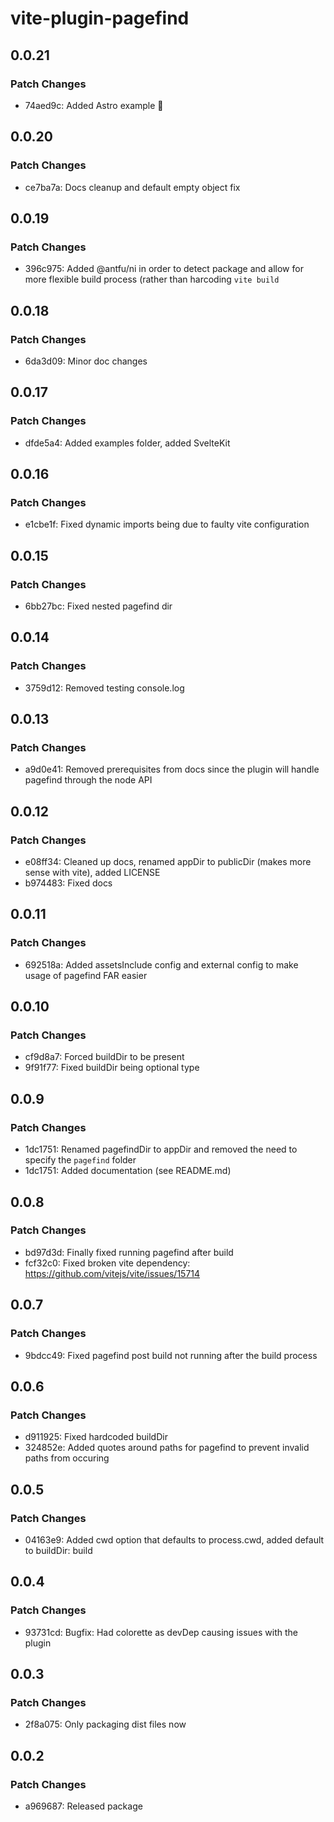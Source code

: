 # vite-plugin-pagefind

## 0.0.21

### Patch Changes

-   74aed9c: Added Astro example :tada:

## 0.0.20

### Patch Changes

-   ce7ba7a: Docs cleanup and default empty object fix

## 0.0.19

### Patch Changes

-   396c975: Added @antfu/ni in order to detect package and allow for more flexible build process (rather than harcoding `vite build`

## 0.0.18

### Patch Changes

-   6da3d09: Minor doc changes

## 0.0.17

### Patch Changes

-   dfde5a4: Added examples folder, added SvelteKit

## 0.0.16

### Patch Changes

-   e1cbe1f: Fixed dynamic imports being due to faulty vite configuration

## 0.0.15

### Patch Changes

-   6bb27bc: Fixed nested pagefind dir

## 0.0.14

### Patch Changes

-   3759d12: Removed testing console.log

## 0.0.13

### Patch Changes

-   a9d0e41: Removed prerequisites from docs since the plugin will handle pagefind through the node API

## 0.0.12

### Patch Changes

-   e08ff34: Cleaned up docs, renamed appDir to publicDir (makes more sense with vite), added LICENSE
-   b974483: Fixed docs

## 0.0.11

### Patch Changes

-   692518a: Added assetsInclude config and external config to make usage of pagefind FAR easier

## 0.0.10

### Patch Changes

-   cf9d8a7: Forced buildDir to be present
-   9f91f77: Fixed buildDir being optional type

## 0.0.9

### Patch Changes

-   1dc1751: Renamed pagefindDir to appDir and removed the need to specify the `pagefind` folder
-   1dc1751: Added documentation (see README.md)

## 0.0.8

### Patch Changes

-   bd97d3d: Finally fixed running pagefind after build
-   fcf32c0: Fixed broken vite dependency: https://github.com/vitejs/vite/issues/15714

## 0.0.7

### Patch Changes

-   9bdcc49: Fixed pagefind post build not running after the build process

## 0.0.6

### Patch Changes

-   d911925: Fixed hardcoded buildDir
-   324852e: Added quotes around paths for pagefind to prevent invalid paths from occuring

## 0.0.5

### Patch Changes

-   04163e9: Added cwd option that defaults to process.cwd, added default to buildDir: build

## 0.0.4

### Patch Changes

-   93731cd: Bugfix: Had colorette as devDep causing issues with the plugin

## 0.0.3

### Patch Changes

-   2f8a075: Only packaging dist files now

## 0.0.2

### Patch Changes

-   a969687: Released package
